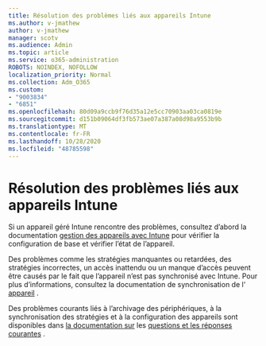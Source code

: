 ```yaml
---
title: Résolution des problèmes liés aux appareils Intune
ms.author: v-jmathew
author: v-jmathew
manager: scotv
ms.audience: Admin
ms.topic: article
ms.service: o365-administration
ROBOTS: NOINDEX, NOFOLLOW
localization_priority: Normal
ms.collection: Adm_O365
ms.custom:
- "9003834"
- "6851"
ms.openlocfilehash: 80d09a9ccb9f76d35a12e5cc70903aa03ca0819e
ms.sourcegitcommit: d151b09064df3fb573ae07a387a08d98a9553b9b
ms.translationtype: MT
ms.contentlocale: fr-FR
ms.lasthandoff: 10/28/2020
ms.locfileid: "48785598"
---
```

# <a name="troubleshooting-problems-with-intune-devices"></a>Résolution des problèmes liés aux appareils Intune

Si un appareil géré Intune rencontre des problèmes, consultez d’abord la documentation [gestion des appareils avec Intune](https://docs.microsoft.com/mem/intune/protect/endpoint-security-manage-devices) pour vérifier la configuration de base et vérifier l’état de l’appareil.

Des problèmes comme les stratégies manquantes ou retardées, des stratégies incorrectes, un accès inattendu ou un manque d’accès peuvent être causés par le fait que l’appareil n’est pas synchronisé avec Intune. Pour plus d’informations, consultez la documentation de synchronisation de l' [appareil](https://docs.microsoft.com/mem/intune/remote-actions/device-sync) .

Des problèmes courants liés à l’archivage des périphériques, à la synchronisation des stratégies et à la configuration des appareils sont disponibles dans [la documentation sur](https://docs.microsoft.com/mem/intune/configuration/troubleshoot-policies-in-microsoft-intune) les [questions et les réponses courantes](https://docs.microsoft.com/mem/intune/configuration/device-profile-troubleshoot) .
